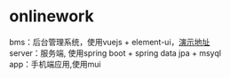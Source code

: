 # onlinework
bms：后台管理系统，使用vuejs + element-ui，[演示地址](http://www.rainstep.cn/onlinework/#/school)<br>
server：服务端, 使用spring boot + spring data jpa + msyql<br>
app：手机端应用,使用mui

